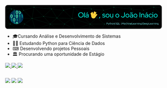 <img align="center" alt="Github" src="https://github.com/Joao-Inacio/Joao-Inacio/blob/main/github-new-capa.png?raw=true" />
<div>
  <ul>
    <li>🎓Cursando Análise e Desenvolvimento de Sistemas</li>
    <li>👨‍💻 Estudando Python para Ciência de Dados</li>
    <li>⌨ Desenvolvendo projetos Pessoais </li>
    <li> 🏛 Procurando uma  oportunidade de Estágio</li> 
  </ul>
 </div>
<div>
  <a href="https://github.com/Joao-Inacio">
    <img width="800em" src="http://github-profile-summary-cards.vercel.app/api/cards/profile-details?username=Joao-Inacio&theme=github_dark"/>
    <img width="300" src="http://github-profile-summary-cards.vercel.app/api/cards/stats?username=Joao-Inacio&theme=github_dark"/>
    <img width="300" src="http://github-profile-summary-cards.vercel.app/api/cards/most-commit-language?username=Joao-Inacio&theme=github_dark"/>
  </a> 
</div>
  
  ##
  
  <div>
  <a href="https://instagram.com/joaoinacio.ofc" target="_blank"><img src="https://img.shields.io/badge/-Instagram-%23E4405F?style=for-the-badge&logo=instagram&logoColor=white" target="_blank"></a>
  <a href = "mailto:joaoinacio206@protonmail.com"><img src="https://img.shields.io/badge/ProtonMail-8B89CC?style=for-the-badge&logo=protonmail&logoColor=white" target="_blank"></a>
  <a href="https://www.linkedin.com/in/jo%C3%A3o-in%C3%A1cio-228499b4/" target="_blank"><img src="https://img.shields.io/badge/-LinkedIn-%230077B5?style=for-the-badge&logo=linkedin&logoColor=white" target="_blank"></a> 
  </div>
<!-- Link do gif https://medium.com/swlh/what-is-dx-developer-experience-401a0e44a9d9    -->
